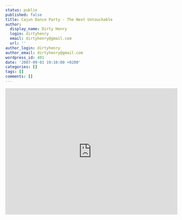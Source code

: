 ```yaml
---
status: publie
published: false
title: Cajun Dance Party - The Next Untouchable
author:
  display_name: Dirty Henry
  login: dirtyhenry
  email: dirtyhenry@gmail.com
  url: ''
author_login: dirtyhenry
author_email: dirtyhenry@gmail.com
wordpress_id: 401
date: '2007-09-01 19:10:00 +0200'
categories: []
tags: []
comments: []
---
```

<iframe width="540" height="396" src="http://www.youtube.com/embed/ylWTaEnu3kQ" frameborder="0" allowfullscreen></iframe>
